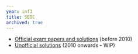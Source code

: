 ```yaml
---
year: inf3
title: SEOC
archived: true
---
```


- [Official exam papers and solutions](https://drive.google.com/folderview?id=0B2AAOQQZ_8BxT3VZd3RtRlRBcVk&usp=sharing) (before 2010)
- [Unofficial solutions](https://drive.google.com/drive/folders/0B2AAOQQZ_8BxS3RGY1YxSXNNZEk/0BxjvghMMUQ8-fjZ5YVdKNzNOcTloVkVBdjdHRHhPSXc3SGlUVDFFQ3NNTWhTYVE2czd2WTA?tab=wo) (2010 onwards - WIP)
